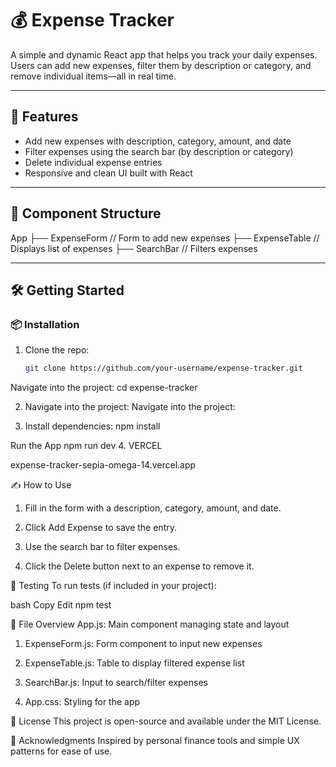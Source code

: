 # 💰 Expense Tracker

A simple and dynamic React app that helps you track your daily expenses. Users can add new expenses, filter them by description or category, and remove individual items—all in real time.

---

## 🚀 Features

- Add new expenses with description, category, amount, and date
- Filter expenses using the search bar (by description or category)
- Delete individual expense entries
- Responsive and clean UI built with React

---

## 🧩 Component Structure

App ├── ExpenseForm // Form to add new expenses ├── ExpenseTable // Displays list of expenses ├── SearchBar // Filters expenses

---

## 🛠️ Getting Started

### 📦 Installation

1. Clone the repo:
   ```bash
   git clone https://github.com/your-username/expense-tracker.git

Navigate into the project:
cd expense-tracker

2. Navigate into the project:
Navigate into the project:

3. Install dependencies:
npm install

Run the App
npm run dev
4. VERCEL

expense-tracker-sepia-omega-14.vercel.app

✍️ How to Use
1. Fill in the form with a description, category, amount, and date.

2. Click Add Expense to save the entry.

3. Use the search bar to filter expenses.

4. Click the Delete button next to an expense to remove it.

🧪 Testing
To run tests (if included in your project):

bash
Copy
Edit
npm test

📁 File Overview
App.js: Main component managing state and layout

1. ExpenseForm.js: Form component to input new expenses

2. ExpenseTable.js: Table to display filtered expense list

3. SearchBar.js: Input to search/filter expenses

4. App.css: Styling for the app

📄 License
This project is open-source and available under the MIT License.

🙌 Acknowledgments
Inspired by personal finance tools and simple UX patterns for ease of use.

